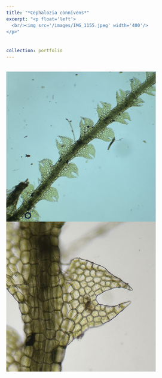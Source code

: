 ```yaml
---
title: "*Cephalozia connivens*"
excerpt: "<p float='left'>
  <br/><img src='/images/IMG_1155.jpeg' width='400'/>
</p>"


collection: portfolio
---
```


<p float="left">
  <br/><img align="top" src="/images/IMG_1155.jpeg" width="400"/>
  <img align="top" src="/images/IMG_1156.jpeg" width="400"/>
</p>
